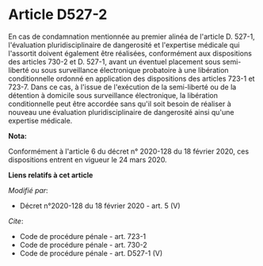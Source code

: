 # Article D527-2

En cas de condamnation mentionnée au premier alinéa de l'article D. 527-1, l'évaluation pluridisciplinaire de dangerosité et
l'expertise médicale qui l'assortit doivent également être réalisées, conformément aux dispositions des articles 730-2 et D.
527-1, avant un éventuel placement sous semi-liberté ou sous surveillance électronique probatoire à une libération
conditionnelle ordonné en application des dispositions des articles 723-1 et 723-7. Dans ce cas, à l'issue de l'exécution de
la semi-liberté ou de la détention à domicile sous surveillance électronique, la libération conditionnelle peut être accordée
sans qu'il soit besoin de réaliser à nouveau une évaluation pluridisciplinaire de dangerosité ainsi qu'une expertise
médicale.

**Nota:**

Conformément à l'article 6 du décret n° 2020-128 du 18 février 2020, ces dispositions entrent en vigueur le 24 mars 2020.

**Liens relatifs à cet article**

_Modifié par_:

  - Décret n°2020-128 du 18 février 2020 - art. 5 (V)

_Cite_:

  - Code de procédure pénale - art. 723-1
  - Code de procédure pénale - art. 730-2
  - Code de procédure pénale - art. D527-1 (V)
